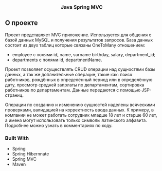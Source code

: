 <!-- Java_Spring_MVC -->
<br />
<div align="center">
  <h3 align="center">Java Spring MVC</h3>
</div>


<!-- ABOUT THE PROJECT -->
## О проекте

Проект представляет MVC приложение. Используется для общения с базой данных MySQL и получения результатов запросов.
База данных состоит из двух таблиц которые связаны OneToMany отношением: 
- employee с полями id, name, surname birthday, salary, department_id;
- departments с полями id, departmentName.

Проект позволяет осуществлять CRUD операции над сущностями базы данных, а так же доплнительные операцие, такие как:
поиск работников, рождённых в определённый период или в определённую дату, просмотр средней запрлаты по департаментам,
сортировка работников по департаментам. Данные передаются с помощью JSP-страниц.

Операции по созданию и изменению сущностей наделены всяческими проверками, валидацией на корректность ввода данных.
К примеру, в компании не может работать сотрудник младше 18 лет и старше 60 лет, а имена могут использовать только
символы латинского алфавита. Подробнее можно узнать в комментариях по коду.



### Built With

- Spring
- Spring Hibernnate
- Spring MVC
- Maven
